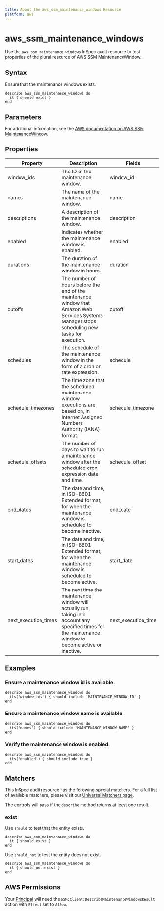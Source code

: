 ```yaml
---
title: About the aws_ssm_maintenance_windows Resource
platform: aws
---
```


# aws_ssm_maintenance_windows

Use the `aws_ssm_maintenance_windows` InSpec audit resource to test properties of the plural resource of AWS SSM MaintenanceWindow.

## Syntax

Ensure that the maintenance windows exists.

    describe aws_ssm_maintenance_windows do
      it { should exist }
    end

## Parameters

For additional information, see the [AWS documentation on AWS SSM MaintenanceWindow](https://docs.aws.amazon.com/AWSCloudFormation/latest/UserGuide/aws-resource-ssm-maintenancewindow.html).

## Properties

| Property | Description | Fields | 
| --- | --- | --- |
| window_ids | The ID of the maintenance window. | window_id |
| names | The name of the maintenance window. | name |
| descriptions | A description of the maintenance window. | description |
| enabled | Indicates whether the maintenance window is enabled. | enabled |
| durations | The duration of the maintenance window in hours. | duration |
| cutoffs | The number of hours before the end of the maintenance window that Amazon Web Services Systems Manager stops scheduling new tasks for execution. | cutoff |
| schedules | The schedule of the maintenance window in the form of a cron or rate expression. | schedule |
| schedule_timezones | The time zone that the scheduled maintenance window executions are based on, in Internet Assigned Numbers Authority (IANA) format. | schedule_timezone |
| schedule_offsets | The number of days to wait to run a maintenance window after the scheduled cron expression date and time. | schedule_offset |
| end_dates | The date and time, in ISO-8601 Extended format, for when the maintenance window is scheduled to become inactive. | end_date |
| start_dates | The date and time, in ISO-8601 Extended format, for when the maintenance window is scheduled to become active. | start_date |
| next_execution_times | The next time the maintenance window will actually run, taking into account any specified times for the maintenance window to become active or inactive. | next_execution_time |

## Examples

### Ensure a maintenance window id is available.
    describe aws_ssm_maintenance_windows do
      its('window_ids') { should include 'MAINTENANCE_WINDOW_ID' }
    end

### Ensure a maintenance window name is available.
    describe aws_ssm_maintenance_windows do
      its('names') { should include 'MAINTENANCE_WINDOW_NAME' }
    end

### Verify the maintenance window is enabled.
    describe aws_ssm_maintenance_windows do
      its('enabled') { should include true }
    end

## Matchers

This InSpec audit resource has the following special matchers. For a full list of available matchers, please visit our [Universal Matchers page](https://www.inspec.io/docs/reference/matchers/).

The controls will pass if the `describe` method returns at least one result.

### exist

Use `should` to test that the entity exists.

    describe aws_ssm_maintenance_windows do
      it { should exist }
    end

Use `should_not` to test the entity does not exist.

    describe aws_ssm_maintenance_windows do
      it { should_not exist }
    end

## AWS Permissions

Your [Principal](https://docs.aws.amazon.com/IAM/latest/UserGuide/intro-structure.html#intro-structure-principal) will need the `SSM:Client:DescribeMaintenanceWindowsResult` action with `Effect` set to `Allow`.